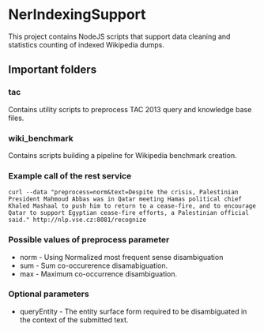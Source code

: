 # NerIndexingSupport

This project contains NodeJS scripts that support data cleaning and statistics counting of indexed Wikipedia dumps.

## Important folders

### tac
Contains utility scripts to preprocess TAC 2013 query and knowledge base files.

### wiki_benchmark

Contains scripts building a pipeline for Wikipedia benchmark creation. 

### Example call of the rest service
```
curl --data "preprocess=norm&text=Despite the crisis, Palestinian President Mahmoud Abbas was in Qatar meeting Hamas political chief Khaled Mashaal to push him to return to a cease-fire, and to encourage Qatar to support Egyptian cease-fire efforts, a Palestinian official said." http://nlp.vse.cz:8081/recognize
```

### Possible values of preprocess parameter 

* norm - Using Normalized most frequent sense disambiguation
* sum - Sum co-occurerence disamabiguation.
* max - Maximum co-occurrence disambiguation.

### Optional parameters

* queryEntity - The entity surface form required to be disambiguated in the context of the submitted text.
